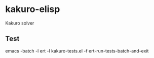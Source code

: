 # kakuro-elisp
Kakuro solver

## Test
emacs -batch -l ert -l kakuro-tests.el -f ert-run-tests-batch-and-exit
